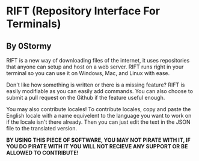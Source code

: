# RIFT (Repository Interface For Terminals)
## By 0Stormy

RIFT is a new way of downloading files of the internet, it uses repositories that anyone can setup and host on a web server. RIFT runs right in your terminal so you can use it on Windows, Mac, and Linux with ease.

Don't like how something is written or there is a missing feature? RIFT is easily modifiable as you can easily add commands. You can also choose to submit a pull request on the Github if the feature useful enough.

You may also contribute locales! To contribute locales, copy and paste the English locale with a name equivelent to the language you want to work on if the locale isn't there already. Then you can just edit the text in the JSON file to the translated version.

**BY USING THIS PIECE OF SOFTWARE, YOU MAY NOT PIRATE WITH IT, IF YOU DO PIRATE WITH IT YOU WILL NOT RECIEVE ANY SUPPORT OR BE ALLOWED TO CONTRIBUTE!**
